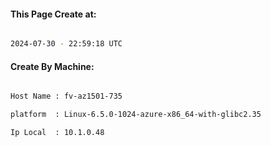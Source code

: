 
   
#### This Page Create at:

```bash

2024-07-30 - 22:59:18 UTC

```

#### Create By Machine:

```bash

Host Name : fv-az1501-735

platform  : Linux-6.5.0-1024-azure-x86_64-with-glibc2.35

Ip Local  : 10.1.0.48

```

